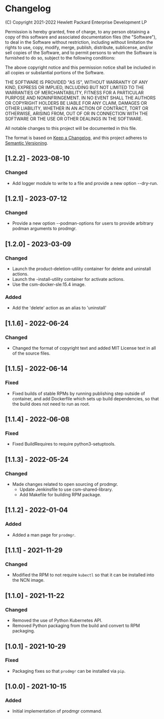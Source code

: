 # Changelog

(C) Copyright 2021-2022 Hewlett Packard Enterprise Development LP

Permission is hereby granted, free of charge, to any person obtaining a
copy of this software and associated documentation files (the "Software"),
to deal in the Software without restriction, including without limitation
the rights to use, copy, modify, merge, publish, distribute, sublicense,
and/or sell copies of the Software, and to permit persons to whom the
Software is furnished to do so, subject to the following conditions:

The above copyright notice and this permission notice shall be included
in all copies or substantial portions of the Software.

THE SOFTWARE IS PROVIDED "AS IS", WITHOUT WARRANTY OF ANY KIND, EXPRESS OR
IMPLIED, INCLUDING BUT NOT LIMITED TO THE WARRANTIES OF MERCHANTABILITY,
FITNESS FOR A PARTICULAR PURPOSE AND NONINFRINGEMENT. IN NO EVENT SHALL
THE AUTHORS OR COPYRIGHT HOLDERS BE LIABLE FOR ANY CLAIM, DAMAGES OR
OTHER LIABILITY, WHETHER IN AN ACTION OF CONTRACT, TORT OR OTHERWISE,
ARISING FROM, OUT OF OR IN CONNECTION WITH THE SOFTWARE OR THE USE OR
OTHER DEALINGS IN THE SOFTWARE.

All notable changes to this project will be documented in this file.

The format is based on [Keep a Changelog](https://keepachangelog.com/en/1.0.0/),
and this project adheres to [Semantic Versioning](https://semver.org/spec/v2.0.0.html).

## [1.2.2] - 2023-08-10

### Changed
- Add logger module to write to a file and provide a new option --dry-run.

## [1.2.1] - 2023-07-12

### Changed
- Provide a new option --podman-options for users to provide arbitrary podman arguments to prodmgr.

## [1.2.0] - 2023-03-09

### Changed
- Launch the product-deletion-utility container for delete and uninstall actions.
- Launch the <product>-install-utility container for activate actions.
- Use the csm-docker-sle:15.4 image.

### Added
- Add the 'delete' action as an alias to 'uninstall'

## [1.1.6] - 2022-06-24

### Changed
- Changed the format of copyright text and added MIT License text in all of the
  source files.

## [1.1.5] - 2022-06-14

### Fixed
- Fixed builds of stable RPMs by running publishing step outside of container,
  and add Dockerfile which sets up build dependencies, so that the build does
  not need to run as root.

## [1.1.4] - 2022-06-08

### Fixed
- Fixed BuildRequires to require python3-setuptools.

## [1.1.3] - 2022-05-24

### Changed
- Made changes related to open sourcing of prodmgr.
    - Update Jenkinsfile to use csm-shared-library.
    - Add Makefile for building RPM package.

## [1.1.2] - 2022-01-04

### Added

- Added a man page for ``prodmgr``.

## [1.1.1] - 2021-11-29

### Changed

- Modified the RPM to not require ``kubectl`` so that it can be installed
  into the  NCN image.

## [1.1.0] - 2021-11-22

### Changed

- Removed the use of Python Kubernetes API.
- Removed Python packaging from the build and convert to RPM packaging.

## [1.0.1] - 2021-10-29

### Fixed

- Packaging fixes so that ``prodmgr`` can be installed via ``pip``.

## [1.0.0] - 2021-10-15

### Added

- Initial implementation of prodmgr command.
